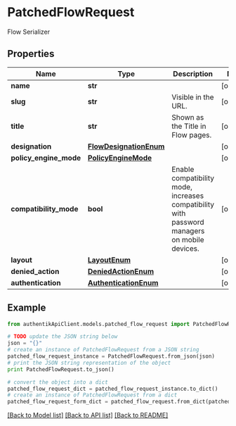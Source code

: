 # PatchedFlowRequest

Flow Serializer

## Properties
Name | Type | Description | Notes
------------ | ------------- | ------------- | -------------
**name** | **str** |  | [optional] 
**slug** | **str** | Visible in the URL. | [optional] 
**title** | **str** | Shown as the Title in Flow pages. | [optional] 
**designation** | [**FlowDesignationEnum**](FlowDesignationEnum.md) |  | [optional] 
**policy_engine_mode** | [**PolicyEngineMode**](PolicyEngineMode.md) |  | [optional] 
**compatibility_mode** | **bool** | Enable compatibility mode, increases compatibility with password managers on mobile devices. | [optional] 
**layout** | [**LayoutEnum**](LayoutEnum.md) |  | [optional] 
**denied_action** | [**DeniedActionEnum**](DeniedActionEnum.md) |  | [optional] 
**authentication** | [**AuthenticationEnum**](AuthenticationEnum.md) |  | [optional] 

## Example

```python
from authentikApiClient.models.patched_flow_request import PatchedFlowRequest

# TODO update the JSON string below
json = "{}"
# create an instance of PatchedFlowRequest from a JSON string
patched_flow_request_instance = PatchedFlowRequest.from_json(json)
# print the JSON string representation of the object
print PatchedFlowRequest.to_json()

# convert the object into a dict
patched_flow_request_dict = patched_flow_request_instance.to_dict()
# create an instance of PatchedFlowRequest from a dict
patched_flow_request_form_dict = patched_flow_request.from_dict(patched_flow_request_dict)
```
[[Back to Model list]](../README.md#documentation-for-models) [[Back to API list]](../README.md#documentation-for-api-endpoints) [[Back to README]](../README.md)


